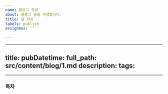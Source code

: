 ```yaml
---
name: 블로그 작성
about: 블로그 글을 작성합니다.
title: 글 작성
labels: publish
assignees: ''

---
```


---
title:
pubDatetime: 
full_path: src/content/blog/1.md
description:
tags: 
  -
---
### 목차
